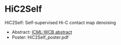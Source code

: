 # HiC2Self

HiC2Self: Self-supervised Hi-C contact map denoising 

- Abstract: [ICML-WCB abstract](https://icml-compbio.github.io/2023/papers/WCBICML2023_paper147.pdf)
- Poster: HiC2Self_poster.pdf
